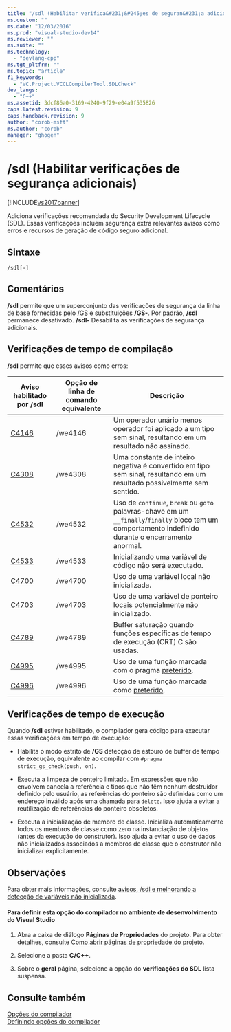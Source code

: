 ```yaml
---
title: "/sdl (Habilitar verifica&#231;&#245;es de seguran&#231;a adicionais) | Microsoft Docs"
ms.custom: ""
ms.date: "12/03/2016"
ms.prod: "visual-studio-dev14"
ms.reviewer: ""
ms.suite: ""
ms.technology: 
  - "devlang-cpp"
ms.tgt_pltfrm: ""
ms.topic: "article"
f1_keywords: 
  - "VC.Project.VCCLCompilerTool.SDLCheck"
dev_langs: 
  - "C++"
ms.assetid: 3dcf86a0-3169-4240-9f29-e04a9f535826
caps.latest.revision: 9
caps.handback.revision: 9
author: "corob-msft"
ms.author: "corob"
manager: "ghogen"
---
```

# /sdl (Habilitar verifica&#231;&#245;es de seguran&#231;a adicionais)
[!INCLUDE[vs2017banner](../../assembler/inline/includes/vs2017banner.md)]

Adiciona verificações recomendada do Security Development Lifecycle \(SDL\).  Essas verificações incluem segurança extra relevantes avisos como erros e recursos de geração de código seguro adicional.  
  
## Sintaxe  
  
```  
/sdl[-]  
```  
  
## Comentários  
 **\/sdl** permite que um superconjunto das verificações de segurança da linha de base fornecidas pelo [\/GS](../Topic/-GS%20\(Buffer%20Security%20Check\).md) e substituições **\/GS\-**.  Por padrão, **\/sdl** permanece desativado.  **\/sdl\-** Desabilita as verificações de segurança adicionais.  
  
## Verificações de tempo de compilação  
 **\/sdl** permite que esses avisos como erros:  
  
|Aviso habilitado por \/sdl|Opção de linha de comando equivalente|Descrição|  
|--------------------------------|-------------------------------------------|---------------|  
|[C4146](../../error-messages/compiler-warnings/compiler-warning-level-2-c4146.md)|\/we4146|Um operador unário menos operador foi aplicado a um tipo sem sinal, resultando em um resultado não assinado.|  
|[C4308](../../error-messages/compiler-warnings/compiler-warning-level-2-c4308.md)|\/we4308|Uma constante de inteiro negativa é convertido em tipo sem sinal, resultando em um resultado possivelmente sem sentido.|  
|[C4532](../../error-messages/compiler-warnings/compiler-warning-level-1-c4532.md)|\/we4532|Uso de `continue`, `break` ou `goto` palavras\-chave em um `__finally`\/`finally` bloco tem um comportamento indefinido durante o encerramento anormal.|  
|[C4533](../../error-messages/compiler-warnings/compiler-warning-level-1-c4533.md)|\/we4533|Inicializando uma variável de código não será executado.|  
|[C4700](../../error-messages/compiler-warnings/compiler-warning-level-1-and-level-4-c4700.md)|\/we4700|Uso de uma variável local não inicializada.|  
|[C4703](../../error-messages/compiler-warnings/compiler-warning-level-4-c4703.md)|\/we4703|Uso de uma variável de ponteiro locais potencialmente não inicializado.|  
|[C4789](../../error-messages/compiler-warnings/compiler-warning-level-1-c4789.md)|\/we4789|Buffer saturação quando funções específicas de tempo de execução \(CRT\) C são usadas.|  
|[C4995](../../error-messages/compiler-warnings/compiler-warning-level-3-c4995.md)|\/we4995|Uso de uma função marcada com o pragma [preterido](../Topic/deprecated%20\(C-C++\).md).|  
|[C4996](../../error-messages/compiler-warnings/compiler-warning-level-3-c4996.md)|\/we4996|Uso de uma função marcada como [preterido](../../cpp/deprecated-cpp.md).|  
  
## Verificações de tempo de execução  
 Quando **\/sdl** estiver habilitado, o compilador gera código para executar essas verificações em tempo de execução:  
  
-   Habilita o modo estrito de **\/GS** detecção de estouro de buffer de tempo de execução, equivalente ao compilar com `#pragma strict_gs_check(push, on)`.  
  
-   Executa a limpeza de ponteiro limitado.  Em expressões que não envolvem cancela a referência e tipos que não têm nenhum destruidor definido pelo usuário, as referências do ponteiro são definidas como um endereço inválido após uma chamada para `delete`.  Isso ajuda a evitar a reutilização de referências do ponteiro obsoletos.  
  
-   Executa a inicialização de membro de classe.  Inicializa automaticamente todos os membros de classe como zero na instanciação de objetos \(antes da execução do construtor\).  Isso ajuda a evitar o uso de dados não inicializados associados a membros de classe que o construtor não inicializar explicitamente.  
  
## Observações  
 Para obter mais informações, consulte [avisos, \/sdl e melhorando a detecção de variáveis não inicializada](http://go.microsoft.com/fwlink/p/?LinkId=331012).  
  
#### Para definir esta opção do compilador no ambiente de desenvolvimento do Visual Studio  
  
1.  Abra a caixa de diálogo **Páginas de Propriedades** do projeto.  Para obter detalhes, consulte [Como abrir páginas de propriedade do projeto](../../misc/how-to-open-project-property-pages.md).  
  
2.  Selecione a pasta **C\/C\+\+**.  
  
3.  Sobre o **geral** página, selecione a opção do **verificações do SDL** lista suspensa.  
  
## Consulte também  
 [Opções do compilador](../../build/reference/compiler-options.md)   
 [Definindo opções do compilador](../Topic/Setting%20Compiler%20Options.md)